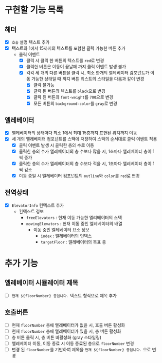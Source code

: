 # 구현할 기능 목록

## 헤더
- [x] `호출` 설명 텍스트 추가
- [x] 텍스트와 1에서 15까지의 텍스트를 포함한 클릭 가능한 버튼 추가
  - 클릭 이벤트
    - [x] 클릭 시 클릭 한 버튼의 텍스트를 `red`로 변경
    - [x] 클릭한 버튼은 이동이 끝날때 까지 클릭 이벤트 발생 불가
    - [x] 각각 세 개의 다른 버튼을 클릭 시, 최소 한개의 엘레베이터 컴포넌트가 이동 가능한 상태일 때 까지 버튼 리스트의 스타일을 다음과 같이 변경
      - [x] 클릭 불가능
      - [x] 클릭 된 버튼의 텍스트를 `black`으로 변경
      - [x] 클릭 된 버튼의 `font-weight`를 `700`으로 변경
      - [x] 모든 버튼의 `background-color`를 `gray`로 변경

## 엘레베이터
- [x] 엘레베이터의 상태마다 최소 1에서 최대 15층까지 표현된 위치까지 이동
- [x] 세 개의 엘레베이터 컴포넌트를 스택에 저장하여 스택의 순서대로 클릭 이벤트 적용
  - [x] 클릭 이벤트 발생 시 클릭한 층의 수로 이동
  - [x] 클릭한 층의 수가 엘레베이터의 층 수보다 많을 시, 1초마다 엘레베이터 층이 1씩 증가
  - [x] 클릭한 층의 수가 엘레베이터의 층 수보다 적을 시, 1초마다 엘레베이터 층이 1씩 감소
  - [x] 이동 중일 시 엘레베이터 컴포넌트의 `outline`와 `color`를 `red`로 변경

## 전역상태

- [x] `ElevatorInfo` 컨텍스트 추가
  - 컨텍스트 정보
    - `freeElevators` : 현재 이동 가능한 엘리베이터의 스택
    - `movingElevators` : 현재 이동 중인 엘레베이터의 배열
      - 이동 중인 엘레베이터 요소 정보
        - `index` : 엘레베이터의 인덱스
        - `targetFloor` : 엘레베이터의 목표 층

# 추가 기능

## 엘레베이터 시뮬레이터 제목
- [ ] `현재 ${floorNumber} 층입니다.` 텍스트 형식으로 제목 추가

## 호출버튼
- [ ] 현재 `floorNumber` 층에 엘레베이터가 없을 시, 호출 버튼 활성화
- [ ] 현재 `floorNumber` 층에 엘레베이터가 있을 시, 층 버튼 활성화
- [ ] 층 버튼 클릭 시, 층 버튼 비활성화 (gray 스타일링)
- [ ] 엘레베이터 이동, 이동 종료 시 이동 종료된 층으로 `floorNumber` 변경
- [ ] 변경 된 `floorNumber`를 기반하여 제목을 `현재 ${floorNumber} 층입니다.` 으로 변경